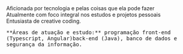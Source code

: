 
  
##
Aficionada por tecnologia e pelas coisas que ela pode fazer<br>
Atualmente com foco integral nos estudos e projetos pessoais<br>
Entusiasta de creative coding.<br> 

<div>
<kbd>**Áreas de atuação e estudo:** programação front-end (Typescript, Angular)back-end (Java), banco de dados e segurança da informação.</kbd>
</div>


  
##
  </div>
